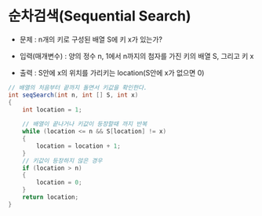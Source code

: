 # 순차검색(Sequential Search)

* 문제 : n개의 키로 구성된 배열 S에 키 x가 있는가?

* 입력(매개변수) : 양의 정수 n, 1에서 n까지의 첨자를 가진 키의 배열 S, 그리고 키 x

* 출력 : S안에 x의 위치를 가리키는 location(S안에 x가 없으면 0)

```java
// 배열의 처음부터 끝까지 돌면서 키값을 확인한다.
int seqSearch(int n, int [] S, int x)
{
    int location = 1;
    
    // 배열이 끝나거나 키값이 등장할때 까지 반복
    while (location <= n && S[location] != x)
    {
        location = location + 1;
    }
    // 키값이 등장하지 않은 경우
    if (location > n) 
    {
        location = 0;
    }
    return location;    
}
```
